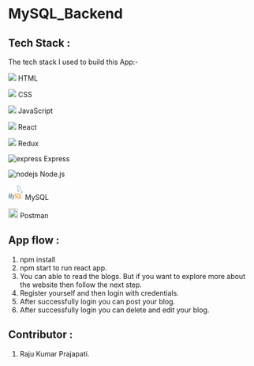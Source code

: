 # MySQL_Backend

## Tech Stack :
The tech stack I used to build this App:-

<img src="https://cdn-icons-png.flaticon.com/512/226/226269.png" width=25/> <span>HTML</span>

<img src="https://cdn-icons-png.flaticon.com/512/732/732190.png" width=25 /> <span>CSS</span>

<img src="https://cdn-icons-png.flaticon.com/512/1199/1199124.png" width=25/> <span>JavaScript</span>

<img src="https://www.vectorlogo.zone/logos/reactjs/reactjs-icon.svg" width=25 /> <span>React</span>

<img src="https://uxwing.com/wp-content/themes/uxwing/download/brands-and-social-media/redux-icon.png" width=25 /> <span>Redux</span>

<img src="https://www.vectorlogo.zone/logos/expressjs/expressjs-icon.svg" alt="express" width="30" height="30"/>  <span>Express</span>

<img src="https://www.vectorlogo.zone/logos/nodejs/nodejs-icon.svg" alt="nodejs" width="20" height="20"/> <span>Node.js</span>

<img src="https://raw.githubusercontent.com/docker-library/docs/c408469abbac35ad1e4a50a6618836420eb9502e/mysql/logo.png" width="30" height="30"/>  <span>MySQL</span>

<img src="https://www.vectorlogo.zone/logos/getpostman/getpostman-icon.svg" width="20" height="20"/>  <span>Postman</span>


## App flow :
1. npm install
2. npm start to run react app.
3. You can able to read the blogs. But if you want to explore more about the website then follow the next step.
4. Register yourself and then login with  credentials.
5. After successfully login you can post your blog.
6. After successfully login you can delete and edit your blog.

## Contributor :
1. Raju Kumar Prajapati.

